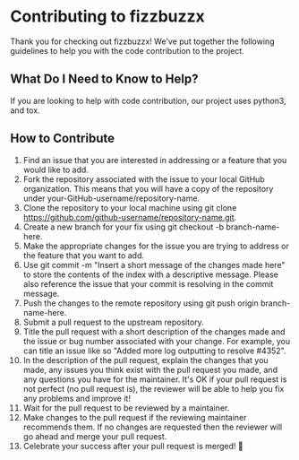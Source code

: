# Contributing to fizzbuzzx

Thank you for checking out fizzbuzzx! We've put together the following guidelines to help you with the code contribution to the project. 

## What Do I Need to Know to Help? 

If you are looking to help with code contribution, our project uses python3, and tox. 

## How to Contribute

1. Find an issue that you are interested in addressing or a feature that you would like to add.
2. Fork the repository associated with the issue to your local GitHub organization. This means that you will have a copy of the repository under your-GitHub-username/repository-name.
3. Clone the repository to your local machine using git clone https://github.com/github-username/repository-name.git.
4. Create a new branch for your fix using git checkout -b branch-name-here.
5. Make the appropriate changes for the issue you are trying to address or the feature that you want to add.
7. Use git commit -m "Insert a short message of the changes made here" to store the contents of the index with a descriptive message. Please also reference the issue that your commit is resolving in the commit message. 
8. Push the changes to the remote repository using git push origin branch-name-here.
9. Submit a pull request to the upstream repository.
10. Title the pull request with a short description of the changes made and the issue or bug number associated with your change. For example, you can title an issue like so "Added more log outputting to resolve #4352".
10. In the description of the pull request, explain the changes that you made, any issues you think exist with the pull request you made, and any questions you have for the maintainer. It's OK if your pull request is not perfect (no pull request is), the reviewer will be able to help you fix any problems and improve it!
11. Wait for the pull request to be reviewed by a maintainer.
12. Make changes to the pull request if the reviewing maintainer recommends them. If no changes are requested then the reviewer will go ahead and merge your pull request. 
13. Celebrate your success after your pull request is merged! 🎉
